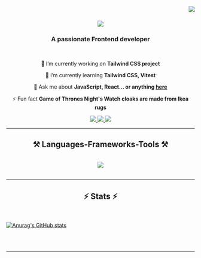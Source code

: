 <img align="right" src="https://visitor-badge.laobi.icu/badge?page_id=Sherif-altiby.Sherif-altiby" />

<h1 align="center">
    <img src="https://readme-typing-svg.herokuapp.com/?font=Righteous&size=35&center=true&vCenter=true&width=500&height=70&duration=4000&lines=Hi+There!+👋;+I'm+Sherif+altiby!;" />
</h1>

<h3 align="center">A passionate Frontend developer</h3>

<br/>

<div align="center">
 
 🔭 I’m currently working on **Tailwind CSS project**
 
 🌱 I’m currently learning **Tailwind CSS, Vitest**

💬 Ask me about **JavaScript, React... or anything [here](https://github.com/Sherif-altiby/Sherif-altiby/issues)**

⚡ Fun fact **Game of Thrones Night's Watch cloaks are made from Ikea rugs**

 </div>
 
<div align="center"> 
  <a href="mailto:sherifahmed852002@gmail.com">
    <img src="https://img.shields.io/badge/Gmail-333333?style=for-the-badge&logo=gmail&logoColor=red" />
  </a>
  <a href="https://www.linkedin.com/in/sherif-altiby-38b350229/" target="_blank">
    <img src="https://img.shields.io/badge/LinkedIn-0077B5?style=for-the-badge&logo=linkedin&logoColor=white" target="_blank" />
  </a>
  <a href="https://sherif-altiby.netlify.app/" target="_blank">
     <img src="https://img.shields.io/badge/Portfolio-FF5722?style=for-the-badge&logo=todoist&logoColor=white" target="_blank" /> <!-- sqlite, safari, google-chrome are other good icon options -->
  </a>
</div>

 <hr/>
 
<h2 align="center">⚒️ Languages-Frameworks-Tools ⚒️</h2>
<br/>
<div align="center">
    <img src="https://skillicons.dev/icons?i=react,bootstrap,mui,html,css,vscode,github,tailwind,git" />
<!--     <img src="https://skillicons.dev/icons?i=nodejs,python,javascript,typescript,express,firebase,mongodb,c,java,nextjs,mysql,flask" /><br> -->
</div>

<br/>
<hr/>



<h2 align="center">⚡ Stats ⚡</h2>
<br>

 [![Anurag's GitHub stats](https://github-readme-stats.vercel.app/api?username=Sherif-altiby)](https://github.com/Sherif-altiby/github-readme-stats)

<br/><br/>

<hr/>

<br/>

<br/>
